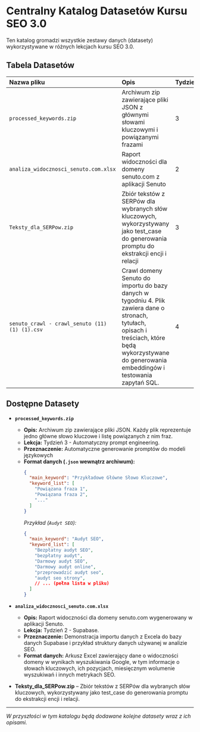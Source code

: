 # Centralny Katalog Datasetów Kursu SEO 3.0

Ten katalog gromadzi wszystkie zestawy danych (datasety) wykorzystywane w różnych lekcjach kursu SEO 3.0.

## Tabela Datasetów

| Nazwa pliku | Opis | Tydzień | Lekcja | Link |
|:------------|:-----|:--------|:-------|:-----|
| `processed_keywords.zip` | Archiwum zip zawierające pliki JSON z głównymi słowami kluczowymi i powiązanymi frazami | 3 | Automatyczny prompt engineering | [Pobierz](processed_keywords.zip) |
| `analiza_widocznosci_senuto.com.xlsx` | Raport widoczności dla domeny senuto.com z aplikacji Senuto | 2 | Supabase | [Pobierz](analiza_widocznosci_senuto.com.xlsx) |
| `Teksty_dla_SERPow.zip` | Zbiór tekstów z SERPów dla wybranych słów kluczowych, wykorzystywany jako test_case do generowania promptu do ekstrakcji encji i relacji | 3 | Tworzenie własnego promptu w praktyce | [Pobierz](Teksty_dla_SERPow.zip) |
| `senuto_crawl - crawl_senuto (11) (1) (1).csv` | Crawl domeny Senuto do importu do bazy danych w tygodniu 4. Plik zawiera dane o stronach, tytułach, opisach i treściach, które będą wykorzystywane do generowania embeddingów i testowania zapytań SQL. | 4 | Przechowywanie embeddingów | [Pobierz](senuto_crawl%20-%20crawl_senuto%20(11)%20(1)%20(1).csv) |

## Dostępne Datasety

*   **`processed_keywords.zip`**
    *   **Opis:** Archiwum zip zawierające pliki JSON. Każdy plik reprezentuje jedno główne słowo kluczowe i listę powiązanych z nim fraz.
    *   **Lekcja:** Tydzień 3 - Automatyczny prompt engineering.
    *   **Przeznaczenie:** Automatyczne generowanie promptów do modeli językowych
    *   **Format danych (`.json` wewnątrz archiwum):**
        ```json
        {
          "main_keyword": "Przykładowe Główne Słowo Kluczowe",
          "keyword_list": [
            "Powiązana fraza 1",
            "Powiązana fraza 2",
            "..."
          ]
        }
        ```
        *Przykład (`Audyt SEO`):*
        ```json
        {
          "main_keyword": "Audyt SEO",
          "keyword_list": [
            "Bezpłatny audyt SEO",
            "bezpłatny audyt",
            "Darmowy audyt SEO",
            "Darmowy audyt online",
            "przeprowadzić audyt seo",
            "audyt seo strony",
            // ... (pełna lista w pliku)
          ]
        }
        ```

*   **`analiza_widocznosci_senuto.com.xlsx`**
    *   **Opis:** Raport widoczności dla domeny senuto.com wygenerowany w aplikacji Senuto.
    *   **Lekcja:** Tydzień 2 - Supabase.
    *   **Przeznaczenie:** Demonstracja importu danych z Excela do bazy danych Supabase i przykład struktury danych używanej w analizie SEO.
    *   **Format danych:** Arkusz Excel zawierający dane o widoczności domeny w wynikach wyszukiwania Google, w tym informacje o słowach kluczowych, ich pozycjach, miesięcznym wolumenie wyszukiwań i innych metrykach SEO.

* **Teksty_dla_SERPow.zip** – Zbiór tekstów z SERPów dla wybranych słów kluczowych, wykorzystywany jako test_case do generowania promptu do ekstrakcji encji i relacji.

---

*W przyszłości w tym katalogu będą dodawane kolejne datasety wraz z ich opisami.* 